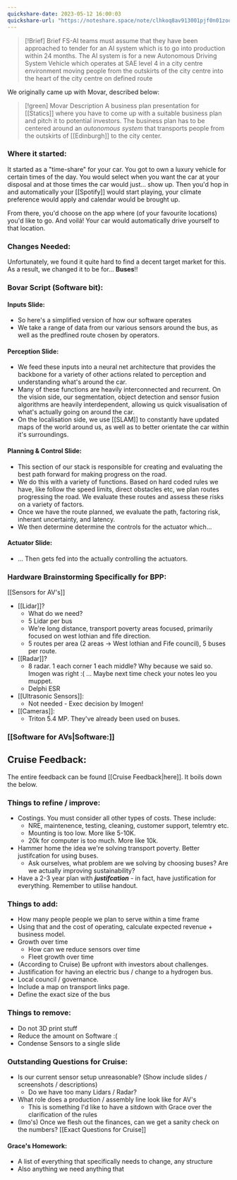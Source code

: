 ```yaml
---
quickshare-date: 2023-05-12 16:00:03
quickshare-url: "https://noteshare.space/note/clhkoq8av913001pjf0n01zoo#Zh5NEp7VQEnLpd516S2V/hiiaGO5jPjXE0meaQZ6jy0"
---
```

> [!Brief] Brief
> FS-AI teams must assume that they have been approached to tender for an AI system which is to go into production within 24 months. The AI system is for a new Autonomous Driving System Vehicle which operates at SAE level 4 in a city centre environment moving people from the outskirts of the city centre into the heart of the city centre on defined route

We originally came up with Movar, described below:
> [!green] Movar Description
 A business plan presentation for [[Statics]] where you have to come up with a suitable business plan and pitch it to potential investors. 
 The business plan has to be centered around an *autonomous system* that transports  people from the outskirts of [[Edinburgh]] to the city center. 

### Where it started:
It started as a "time-share" for your car. You got to own a luxury vehicle for certain times of the day. You would select when you want the car at your disposal and at those times the car would just... show up. Then you'd hop in and automatically your [[Spotify]] would start playing, your climate preference would apply and calendar would be brought up. 

From there, you'd choose on the app where (of your favourite locations) you'd like to go. And voilá! Your car would automatically drive yourself to that location. 

### Changes Needed:
Unfortunately, we found it quite hard to find a decent target market for this. As a result, we changed it to be for... **Buses**!! 

### Bovar Script (Software bit):
#### Inputs Slide:
- So here's a simplified version of how our software operates
- We take a range of data from our various sensors around the bus, as well as the predfined route chosen by operators.

#### Perception Slide:
- We feed these inputs into a neural net architecture that provides the backbone for a variety of other actions related to perception and understanding what's around the car. 
- Many of these functions are heavily interconnected and recurrent. On the vision side,  our segmentation, object detection and sensor fusion algorithms are heavily interdependent, allowing us quick visualisation of what's actually going on around the car.
- On the localisation side, we use [[SLAM]] to constantly have updated maps of the world around us, as well as to better orientate the car within it's surroundings.

#### Planning & Control Slide:
- This section of our stack is responsible for creating and evaluating the best path forward for making progress on the road. 
- We do this with a variety of functions. Based on hard coded rules we have, like follow the speed limits, direct obstacles etc, we plan routes progressing the road. We evaluate these routes and assess these risks on a variety of factors. 
- Once we have the route planned, we evaluate the path, factoring risk, inherant uncertainty, and  latency. 
- We then determine determine the controls for the actuator which...

#### Actuator Slide:
- ... Then gets fed into the actually controlling the actuators. 



### Hardware Brainstorming Specifically for BPP:
[[Sensors for AV's]]
- [[Lidar]]?
	- What do we need?
	- 5 Lidar per bus
	- We're long distance, transport poverty areas focused, primarily focused on west lothian and fife direction. 
	- 5 routes per area (2 areas -> West lothian and Fife council), 5 buses per route. 
- [[Radar]]?
	- 8 radar. 1 each corner 1 each middle? Why because we said so. Imogen was right :( ... Maybe next time check your notes leo you muppet. 
	- Delphi ESR
- [[Ultrasonic Sensors]]:
	- Not needed - Exec decision by Imogen!
- [[Cameras]]:
	- Triton 5.4 MP. They've already been used on buses. 

### [[Software for AVs|Software:]]




## Cruise Feedback:
The entire feedback can be found [[Cruise Feedback|here]]. It boils down the below. 
### Things to refine / improve:
- Costings. You must consider all other types of costs. These include:
	- NRE, maintenence, testing, cleaning, customer support, telemtry etc.
	- Mounting is too low. More like 5-10K. 
	- 20k for computer is too much. More like 10k.
- Hammer home the idea we're solving transport poverty. Better justifcation for using buses. 
	- Ask ourselves, what problem are we solving by choosing buses? Are we actually improving sustainability?
- Have a 2-3 year plan with ***justifcation*** - in fact, have justification for everything. Remember to utilise handout. 

### Things to add:
- How many people people we plan to serve within a time frame
- Using that and the cost of operating, calculate expected revenue + business model.
- Growth over time
	- How can we reduce sensors over time
	- Fleet growth over time
- (According to Cruise) Be upfront with investors about challenges. 
- Justification for having an electric bus / change to a hydrogen bus. 
- Local council / governance. 
- Include a map on transport links page. 
- Define the exact size of the bus

### Things to remove:
- Do not 3D print stuff
- Reduce the amount on Software :(
- Condense Sensors to a single slide

### Outstanding Questions for Cruise:
- Is our current sensor setup unreasonable? (Show include slides / screenshots / descriptions)
	- Do we have too many Lidars / Radar?
- What role does a production / assembly line look like for AV's
	- This is something I'd like to have a sitdown with Grace over the clarification of the rules
- (Imo's) Once we flesh out the finances, can we get a sanity check on the numbers? 
[[Exact Questions for Cruise]]



#### Grace's Homework:
- A list of everything that specifically needs to change, any structure
- Also anything we need anything that

